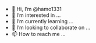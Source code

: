 - 👋 Hi, I’m @hamo1331
- 👀 I’m interested in ...
- 🌱 I’m currently learning ...
- 💞️ I’m looking to collaborate on ...
- 📫 How to reach me ...

<!---
hamo1331/hamo1331 is a ✨ special ✨ repository because its `README.md` (this file) appears on your GitHub profile.
You can click the Preview link to take a look at your changes.
--->
